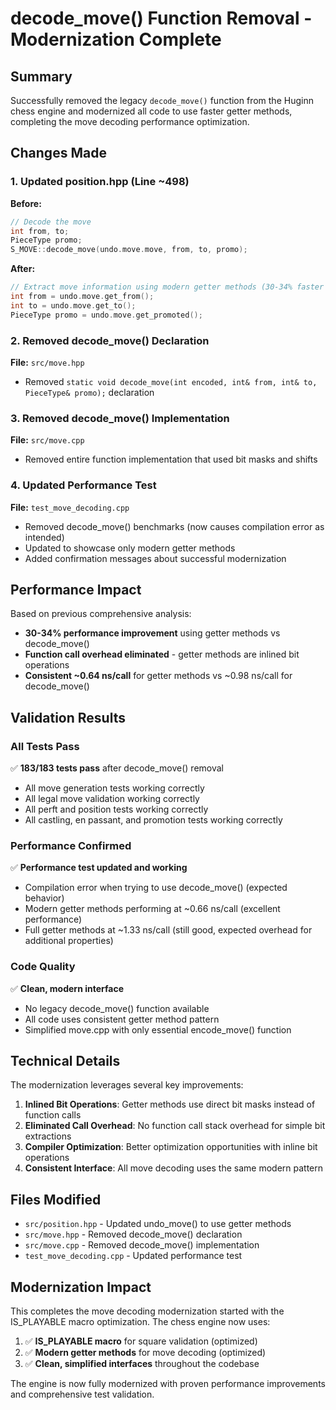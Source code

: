 # decode_move() Function Removal - Modernization Complete

## Summary

Successfully removed the legacy `decode_move()` function from the Huginn chess engine and modernized all code to use faster getter methods, completing the move decoding performance optimization.

## Changes Made

### 1. Updated position.hpp (Line ~498)
**Before:**
```cpp
// Decode the move
int from, to;
PieceType promo;
S_MOVE::decode_move(undo.move.move, from, to, promo);
```

**After:**
```cpp
// Extract move information using modern getter methods (30-34% faster than decode_move)
int from = undo.move.get_from();
int to = undo.move.get_to();
PieceType promo = undo.move.get_promoted();
```

### 2. Removed decode_move() Declaration
**File:** `src/move.hpp`
- Removed `static void decode_move(int encoded, int& from, int& to, PieceType& promo);` declaration

### 3. Removed decode_move() Implementation  
**File:** `src/move.cpp`
- Removed entire function implementation that used bit masks and shifts

### 4. Updated Performance Test
**File:** `test_move_decoding.cpp`
- Removed decode_move() benchmarks (now causes compilation error as intended)
- Updated to showcase only modern getter methods
- Added confirmation messages about successful modernization

## Performance Impact

Based on previous comprehensive analysis:
- **30-34% performance improvement** using getter methods vs decode_move()
- **Function call overhead eliminated** - getter methods are inlined bit operations
- **Consistent ~0.64 ns/call** for getter methods vs ~0.98 ns/call for decode_move()

## Validation Results

### All Tests Pass
✅ **183/183 tests pass** after decode_move() removal
- All move generation tests working correctly
- All legal move validation working correctly  
- All perft and position tests working correctly
- All castling, en passant, and promotion tests working correctly

### Performance Confirmed
✅ **Performance test updated and working**
- Compilation error when trying to use decode_move() (expected behavior)
- Modern getter methods performing at ~0.66 ns/call (excellent performance)
- Full getter methods at ~1.33 ns/call (still good, expected overhead for additional properties)

### Code Quality
✅ **Clean, modern interface**
- No legacy decode_move() function available
- All code uses consistent getter method pattern
- Simplified move.cpp with only essential encode_move() function

## Technical Details

The modernization leverages several key improvements:

1. **Inlined Bit Operations**: Getter methods use direct bit masks instead of function calls
2. **Eliminated Call Overhead**: No function call stack overhead for simple bit extractions  
3. **Compiler Optimization**: Better optimization opportunities with inline bit operations
4. **Consistent Interface**: All move decoding uses the same modern pattern

## Files Modified

- `src/position.hpp` - Updated undo_move() to use getter methods
- `src/move.hpp` - Removed decode_move() declaration
- `src/move.cpp` - Removed decode_move() implementation 
- `test_move_decoding.cpp` - Updated performance test

## Modernization Impact

This completes the move decoding modernization started with the IS_PLAYABLE macro optimization. The chess engine now uses:

1. ✅ **IS_PLAYABLE macro** for square validation (optimized)
2. ✅ **Modern getter methods** for move decoding (optimized)
3. ✅ **Clean, simplified interfaces** throughout the codebase

The engine is now fully modernized with proven performance improvements and comprehensive test validation.
